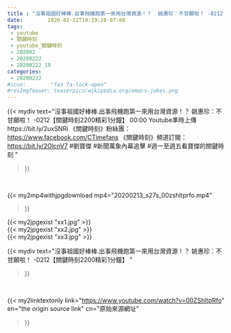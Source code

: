 ```yaml
---
title : "沒事祖國好棒棒.出事飛機跑第一來用台灣資源！？  姚惠珍：不甘願啦！ -0212【關鍵時刻2200精彩1分鐘】 "
date:        2020-02-22T19:19:28-07:00
tags:
 - youtube
 - 關鍵時刻
 - youtube_關鍵時刻
 - 202002
 - 20200222
 - 20200222_19
categories:
 - 20200222
#icon:        "fas fa-lock-open"
#resImgTeaser: teaserpics/wikipedia.org/emacs-jokes.png
---
```


{{< mydiv text="沒事祖國好棒棒.出事飛機跑第一來用台灣資源！？ 姚惠珍：不甘願啦！ -0212【關鍵時刻2200精彩1分鐘】 00:00  Youtube準時上傳https://bit.ly/2uxSNRi  《關鍵時刻》粉絲團：https://www.facebook.com/CTimefans 《關鍵時刻》頻道訂閱：https://bit.ly/2OlcnV7  #劉寶傑 #新聞萬象內幕追擊 #週一至週五看寶傑的關鍵時刻 "
>}}
<br>


{{< my2mp4withjpgdownload mp4="20200213_s27s_00zshltprfo.mp4"
>}}

{{< my2jpgexist "xx1.jpg" >}}<br>
{{< my2jpgexist "xx2.jpg" >}}<br>
{{< my2jpgexist "xx3.jpg" >}}<br>



{{< mydiv text="沒事祖國好棒棒.出事飛機跑第一來用台灣資源！？  姚惠珍：不甘願啦！ -0212【關鍵時刻2200精彩1分鐘】 "
>}}
<br>

{{< my2linktextonly link="https://www.youtube.com/watch?v=00ZShltpRfo"
en="the origin source link" cn="原始來源網址"
>}}


<br>

